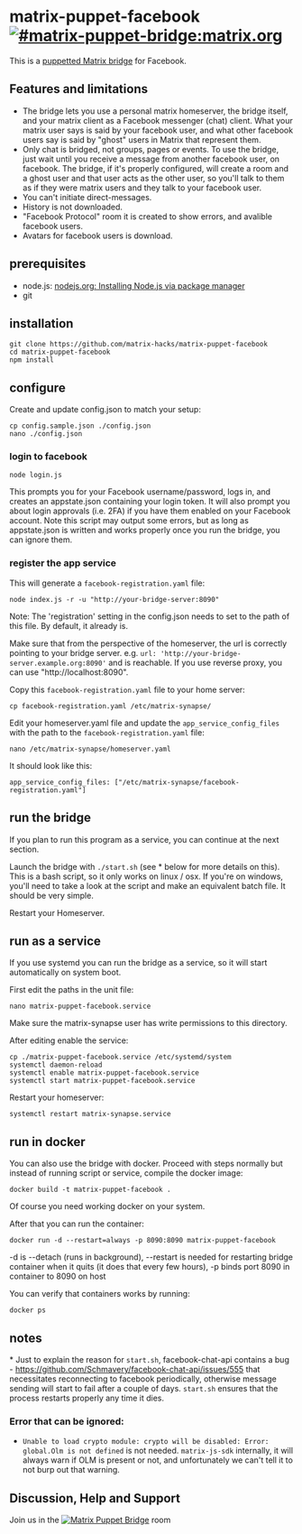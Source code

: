 # matrix-puppet-facebook [![#matrix-puppet-bridge:matrix.org](https://img.shields.io/matrix/matrix-puppet-bridge:matrix.org.svg?label=%23matrix-puppet-bridge%3Amatrix.org&logo=matrix&server_fqdn=matrix.org)](https://matrix.to/#/#matrix-puppet-bridge:matrix.org)

This is a [puppetted Matrix bridge](https://github.com/matrix-hacks/matrix-puppet-bridge) for Facebook.

## Features and limitations
* The bridge lets you use a personal matrix homeserver, the bridge itself, and your matrix client as a Facebook messenger (chat) client. What your matrix user says is said by your facebook user, and what other facebook users say is said by "ghost" users in Matrix that represent them.
* Only chat is bridged, not groups, pages or events.
To use the bridge, just wait until you receive a message from another facebook user, on facebook. The bridge, if it's properly configured, will create a room and a ghost user and that user acts as the other user, so you'll talk to them as if they were matrix users and they talk to your facebook user.
* You can't initiate direct-messages.
* History is not downloaded.
* "Facebook Protocol" room it is created to show errors, and avalible facebook users.
* Avatars for facebook users is download.

## prerequisites

- node.js: [nodejs.org: Installing Node.js via package manager](https://nodejs.org/en/download/package-manager/)
- git

## installation

```
git clone https://github.com/matrix-hacks/matrix-puppet-facebook
cd matrix-puppet-facebook
npm install
```

## configure

Create and update config.json to match your setup:

```
cp config.sample.json ./config.json
nano ./config.json
```

### login to facebook

```
node login.js
```
This prompts you for your Facebook username/password, logs in, and creates an appstate.json containing your login token. It will also prompt you about login approvals (i.e. 2FA) if you have them enabled on your Facebook account. Note this script may output some errors, but as long as appstate.json is written and works properly once you run the bridge, you can ignore them.

### register the app service

This will generate a `facebook-registration.yaml` file: 

```
node index.js -r -u "http://your-bridge-server:8090"
```

Note: The 'registration' setting in the config.json needs to set to the path of this file. By default, it already is.

Make sure that from the perspective of the homeserver, the url is correctly pointing to your bridge server. e.g. `url: 'http://your-bridge-server.example.org:8090'` and is reachable. If you use reverse proxy, you can use "http://localhost:8090".

Copy this `facebook-registration.yaml` file to your home server:

```
cp facebook-registration.yaml /etc/matrix-synapse/
```

Edit your homeserver.yaml file and update the `app_service_config_files` with the path to the `facebook-registration.yaml` file:

```
nano /etc/matrix-synapse/homeserver.yaml
```

It should look like this: 

```
app_service_config_files: ["/etc/matrix-synapse/facebook-registration.yaml"]
```

## run the bridge

If you plan to run this program as a service, you can continue at the next section.

Launch the bridge with ```./start.sh``` (see \* below for more details on this). This is a bash script, so it only works on linux / osx. If you're on windows, you'll need to take a look at the script and make an equivalent batch file. It should be very simple.

Restart your Homeserver.

## run as a service

If you use systemd you can run the bridge as a service, so it will start automatically on system boot.

First edit the paths in the unit file:

```
nano matrix-puppet-facebook.service
```

Make sure the matrix-synapse user has write permissions to this directory.

After editing enable the service: 

```
cp ./matrix-puppet-facebook.service /etc/systemd/system
systemctl daemon-reload
systemctl enable matrix-puppet-facebook.service
systemctl start matrix-puppet-facebook.service
```

Restart your homeserver:

```
systemctl restart matrix-synapse.service
```

## run in docker

You can also use the bridge with docker. Proceed with steps normally but instead of running script or service, compile the docker image:

```
docker build -t matrix-puppet-facebook .
```

Of course you need working docker on your system.

After that you can run the container:

```
docker run -d --restart=always -p 8090:8090 matrix-puppet-facebook
```

-d is --detach (runs in background), --restart is needed for restarting bridge container when it quits 
(it does that every few hours), -p binds port 8090 in container to 8090 on host

You can verify that containers works by running:

```
docker ps
```

## notes

\* Just to explain the reason for `start.sh`, facebook-chat-api contains a bug - https://github.com/Schmavery/facebook-chat-api/issues/555 that necessitates reconnecting to facebook periodically, otherwise message sending will start to fail after a couple of days. `start.sh` ensures that the process restarts properly any time it dies.

### Error that can be ignored:
 * `Unable to load crypto module: crypto will be disabled: Error: global.Olm is not defined` is not needed. `matrix-js-sdk` internally, it will always warn if OLM is present or not, and unfortunately we can't tell it to not burp out that warning.

## Discussion, Help and Support

Join us in the [![Matrix Puppet Bridge](https://user-images.githubusercontent.com/13843293/52007839-4b2f6580-24c7-11e9-9a6c-14d8fc0d0737.png)](https://matrix.to/#/#matrix-puppet-bridge:matrix.org) room
